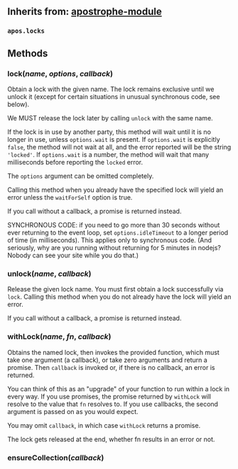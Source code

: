 ## Inherits from: [apostrophe-module](../apostrophe-module/index.html)
### `apos.locks`

## Methods
### lock(*name*, *options*, *callback*)
Obtain a lock with the given name. The lock remains exclusive until
we unlock it (except for certain situations in unusual synchronous code,
see below).

We MUST release the lock later by calling `unlock` with the same name.

If the lock is in use by another party, this method will wait until it is
no longer in use, unless `options.wait` is present. If `options.wait`
is explicitly `false`, the method will not wait at all, and
the error reported will be the string `'locked'`. If `options.wait`
is a number, the method will wait that many milliseconds before
reporting the `locked` error.

The `options` argument can be omitted completely.

Calling this method when you already have the specified lock will
yield an error unless the `waitForSelf` option is true.

If you call without a callback, a promise is returned instead.

SYNCHRONOUS CODE: if you need to go more than 30 seconds without ever returning to the
event loop, set `options.idleTimeout` to a longer period of time (in milliseconds).
This applies only to synchronous code. (And seriously, why  are you running
without returning for 5 minutes in nodejs? Nobody can see your site while you do that.)
### unlock(*name*, *callback*)
Release the given lock name. You must first obtain a lock successfully
via `lock`. Calling this method when you do not already have the lock will
yield an error.

If you call without a callback, a promise is returned instead.
### withLock(*name*, *fn*, *callback*)
Obtains the named lock, then invokes the provided function,
which must take one argument (a callback), or
take zero arguments and return a promise. Then `callback`
is invoked or, if there is no callback, an error is returned.

You can think of this as an "upgrade" of your function to
run within a lock in every way. If you use promises,
the promise returned by `withLock` will resolve to the
value that `fn` resolves to. If you use callbacks, the
second argument is passed on as you would expect.

You may omit `callback`, in which case `withLock`
returns a promise.

The lock gets released at the end, whether fn results in an
error or not.
### ensureCollection(*callback*)

